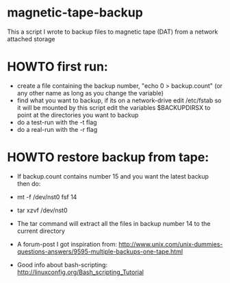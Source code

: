 magnetic-tape-backup
==========
This a script I wrote to backup files to magnetic tape (DAT) from a network attached storage

 HOWTO first run:
====================
  * create a file containing the backup number, "echo 0 > backup.count" (or any other name as long as you change the variable)
  * find what you want to backup, if its on a network-drive edit /etc/fstab so it will be mounted by this script
    edit the variables $BACKUPDIRSX to point at the directories you want to backup
  * do a test-run with the -t flag
  * do a real-run with the -r flag

 HOWTO restore backup from tape:
====================
  * If backup.count contains number 15 and you want the latest backup then do:
  * mt -f /dev/nst0 fsf 14
  * tar xzvf /dev/nst0
  * The tar command will extract all the files in backup number 14 to the current directory

* A forum-post I got inspiration from: http://www.unix.com/unix-dummies-questions-answers/9595-multiple-backups-one-tape.html
* Good info about bash-scripting: http://linuxconfig.org/Bash_scripting_Tutorial
